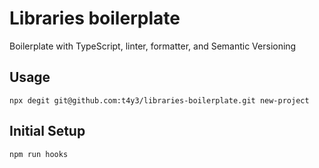 # Libraries boilerplate
Boilerplate with TypeScript, linter, formatter, and Semantic Versioning

## Usage

```shell
npx degit git@github.com:t4y3/libraries-boilerplate.git new-project
```


## Initial Setup

```shell
npm run hooks
```